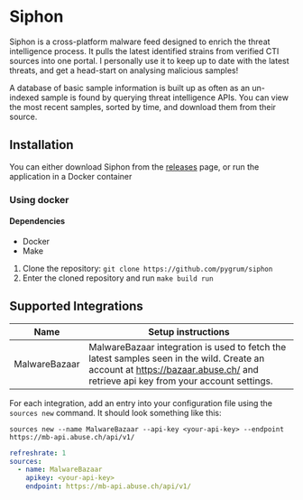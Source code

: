 # Siphon

Siphon is a cross-platform malware feed designed to enrich
the threat intelligence process. It pulls the latest identified strains from
verified CTI sources into one portal. 
I personally use it to keep up to date with the latest threats, and get a head-start
on analysing malicious samples!

A database of basic sample information is built up as often as an un-indexed sample 
is found by querying threat intelligence APIs. You can view the most recent samples,
sorted by time, and download them from their source.

## Installation

You can either download Siphon from the [releases](https://github.com/pygurm/siphon/releases/latest)
page, or run the application in a Docker container

### Using docker
#### Dependencies
- Docker
- Make

1. Clone the repository: `git clone https://github.com/pygrum/siphon`
2. Enter the cloned repository and run `make build run`

## Supported Integrations

| Name          | Setup instructions                                                                                                                                                             |
|---------------|--------------------------------------------------------------------------------------------------------------------------------------------------------------------------------|
| MalwareBazaar | MalwareBazaar integration is used to fetch the latest samples seen in the wild. Create an account at https://bazaar.abuse.ch/ and retrieve api key from your account settings. |

For each integration, add an entry into your configuration file using the
`sources new` command. It should look something like this:

```shell
sources new --name MalwareBazaar --api-key <your-api-key> --endpoint https://mb-api.abuse.ch/api/v1/
```

```yaml
refreshrate: 1
sources:
  - name: MalwareBazaar
    apikey: <your-api-key>
    endpoint: https://mb-api.abuse.ch/api/v1/
```
